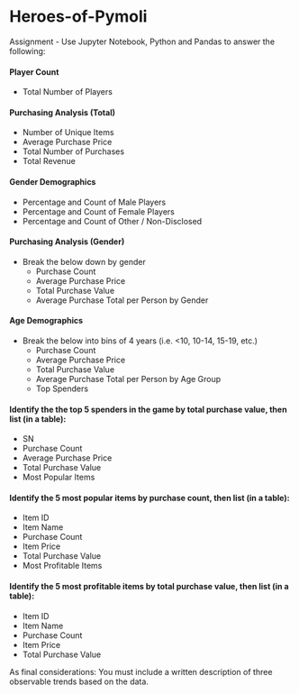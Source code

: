 # Heroes-of-Pymoli

Assignment - Use Jupyter Notebook, Python and Pandas to answer the following:

#### Player Count
* Total Number of Players

#### Purchasing Analysis (Total)
* Number of Unique Items
* Average Purchase Price
* Total Number of Purchases
* Total Revenue

#### Gender Demographics
* Percentage and Count of Male Players
* Percentage and Count of Female Players
* Percentage and Count of Other / Non-Disclosed

#### Purchasing Analysis (Gender)
* Break the below down by gender
  * Purchase Count
  * Average Purchase Price
  * Total Purchase Value
  * Average Purchase Total per Person by Gender
  
#### Age Demographics
* Break the below into bins of 4 years (i.e. <10, 10-14, 15-19, etc.)
  * Purchase Count
  * Average Purchase Price
  * Total Purchase Value
  * Average Purchase Total per Person by Age Group
  * Top Spenders
  
#### Identify the the top 5 spenders in the game by total purchase value, then list (in a table):
* SN
* Purchase Count
* Average Purchase Price
* Total Purchase Value
* Most Popular Items

#### Identify the 5 most popular items by purchase count, then list (in a table):
* Item ID
* Item Name
* Purchase Count
* Item Price
* Total Purchase Value
* Most Profitable Items

#### Identify the 5 most profitable items by total purchase value, then list (in a table):
* Item ID
* Item Name
* Purchase Count
* Item Price
* Total Purchase Value

As final considerations:
You must include a written description of three observable trends based on the data.

